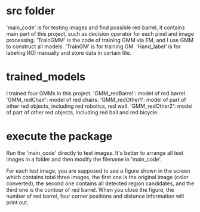 # src folder 
'main_code' is for testing images and find possible red barrel, it contains main part of this project, such as decision operator for each pixel and image processing.
'TrainGMM' is the code of training GMM via EM, and I use GMM to construct all models. 
'TrainGM' is for training GM.
'Hand_label' is for labeling ROI manually and store data in certain file.

# trained_models
I trained four GMMs in this project.
'GMM_redBarrel': model of red barrel.
'GMM_redChair': model of red chairs.
'GMM_redOther1': model of part of other red objects, including red robotics, red wall.
'GMM_redOther2': model of part of other red objects, including red ball and red bicycle.

# execute the package
Run the 'main_code' directly to test images. It's better to arrange all test images in a folder and then modify the filename in 'main_code'.

For each test image, you are supposed to see a figure shown in the screen which contains total three images, the first one is the original image (color converted), the second one contains all detected region candidates, and the third one is the contour of red barrel. When you close the figure, the number of red barrel, four corner positions and distance information will print out. 

